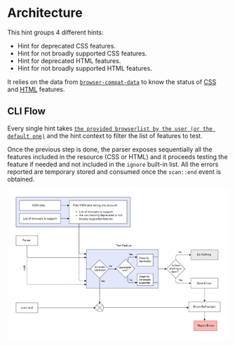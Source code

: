 # Architecture

This hint groups 4 different hints:

* Hint for deprecated CSS features.
* Hint for not broadly supported CSS features.
* Hint for deprecated HTML features.
* Hint for not broadly supported HTML features.

It relies on the data from [`browser-compat-data`][browser-compat-data] to
know the status of [CSS][browser-compat-data-css] and [HTML][browser-compat-data-html] features.

## CLI Flow

Every single hint takes [`the provided browserlist by the user (or the default
one)`][browser-context] and the hint context to filter the list of features to test. 

Once the previous step is done, the parser exposes sequentially all the features
included in the resource (CSS or HTML) and it proceeds testing the feature if
needed and not included in the `ignore` built-in list. All the errors reported 
are temporary stored and consumed once the `scan::end` event is obtained.

[![Compat API hint's architecture](images/architecture.png)](images/architecture.png)

<!-- Link labels: -->

[browser-compat-data]: https://github.com/mdn/browser-compat-data
[browser-compat-data-css]: https://github.com/mdn/browser-compat-data/tree/master/css
[browser-compat-data-html]: https://github.com/mdn/browser-compat-data/tree/master/html
[browser-context]: https://webhint.io/docs/user-guide/configuring-webhint/browser-context
